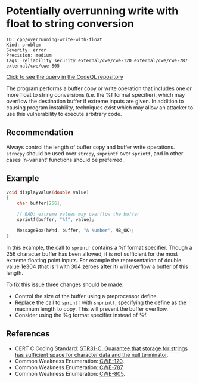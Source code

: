 # Potentially overrunning write with float to string conversion

```
ID: cpp/overrunning-write-with-float
Kind: problem
Severity: error
Precision: medium
Tags: reliability security external/cwe/cwe-120 external/cwe/cwe-787 external/cwe/cwe-805

```
[Click to see the query in the CodeQL repository](https://github.com/github/codeql/tree/main/cpp/ql/src/Security/CWE/CWE-120/OverrunWriteFloat.ql)

The program performs a buffer copy or write operation that includes one or more float to string conversions (i.e. the %f format specifier), which may overflow the destination buffer if extreme inputs are given. In addition to causing program instability, techniques exist which may allow an attacker to use this vulnerability to execute arbitrary code.


## Recommendation
Always control the length of buffer copy and buffer write operations. `strncpy` should be used over `strcpy`, `snprintf` over `sprintf`, and in other cases 'n-variant' functions should be preferred.


## Example

```c
void displayValue(double value)
{
	char buffer[256];

	// BAD: extreme values may overflow the buffer
	sprintf(buffer, "%f", value);

	MessageBox(hWnd, buffer, "A Number", MB_OK);
}
```
In this example, the call to `sprintf` contains a %f format specifier. Though a 256 character buffer has been allowed, it is not sufficient for the most extreme floating point inputs. For example the representation of double value 1e304 (that is 1 with 304 zeroes after it) will overflow a buffer of this length.

To fix this issue three changes should be made:

* Control the size of the buffer using a preprocessor define.
* Replace the call to `sprintf` with `snprintf`, specifying the define as the maximum length to copy. This will prevent the buffer overflow.
* Consider using the %g format specifier instead of %f.

## References
* CERT C Coding Standard: [STR31-C. Guarantee that storage for strings has sufficient space for character data and the null terminator](https://www.securecoding.cert.org/confluence/display/c/STR31-C.+Guarantee+that+storage+for+strings+has+sufficient+space+for+character+data+and+the+null+terminator).
* Common Weakness Enumeration: [CWE-120](https://cwe.mitre.org/data/definitions/120.html).
* Common Weakness Enumeration: [CWE-787](https://cwe.mitre.org/data/definitions/787.html).
* Common Weakness Enumeration: [CWE-805](https://cwe.mitre.org/data/definitions/805.html).